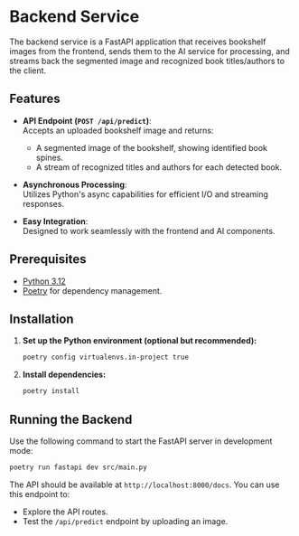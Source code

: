 # Backend Service

The backend service is a FastAPI application that receives bookshelf images from the frontend, sends them to the AI service for processing, and streams back the segmented image and recognized book titles/authors to the client.

## Features

- **API Endpoint (`POST /api/predict`)**:  
  Accepts an uploaded bookshelf image and returns:
  - A segmented image of the bookshelf, showing identified book spines.
  - A stream of recognized titles and authors for each detected book.

- **Asynchronous Processing**:  
  Utilizes Python's async capabilities for efficient I/O and streaming responses.

- **Easy Integration**:  
  Designed to work seamlessly with the frontend and AI components.

## Prerequisites

- [Python 3.12](https://www.python.org/downloads)
- [Poetry](https://python-poetry.org/docs) for dependency management.

## Installation

1. **Set up the Python environment (optional but recommended):**

   ```bash
   poetry config virtualenvs.in-project true
   ```

2. **Install dependencies:**

   ```bash
   poetry install
   ```

## Running the Backend

Use the following command to start the FastAPI server in development mode:

```bash
poetry run fastapi dev src/main.py
```

The API should be available at `http://localhost:8000/docs`. You can use this endpoint to:

- Explore the API routes.
- Test the `/api/predict` endpoint by uploading an image.
